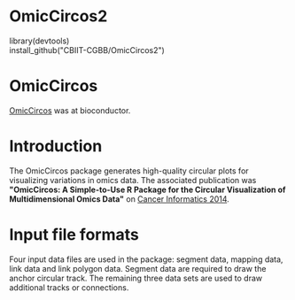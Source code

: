 # OmicCircos2

library(devtools)   
install_github("CBIIT-CGBB/OmicCircos2")

# OmicCircos
[OmicCircos](https://bioconductor.org/packages/release/bioc/html/OmicCircos.html) was at bioconductor.

# Introduction
The OmicCircos package generates high-quality circular plots for visualizing variations in omics data. The associated publication was **"OmicCircos: A Simple-to-Use R Package for the Circular Visualization of Multidimensional Omics Data"** on [Cancer Informatics 2014](https://journals.sagepub.com/doi/10.4137/CIN.S13495).

# Input file formats
Four input data files are used in the package: segment data, mapping data, link data and link polygon data. Segment data are required to draw the anchor circular track. The remaining three data sets are used to draw additional tracks or connections.


